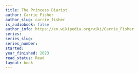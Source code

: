 ```yaml
---
title: The Princess Diarist
author: Carrie Fisher
author_slug: carrie_fisher
is_audiobook: false
author_info: https://en.wikipedia.org/wiki/Carrie_Fisher
series: 
series_slug: 
series_number: 
started: 
year_finished: 2023
read_status: Read
layout: book
---
```

